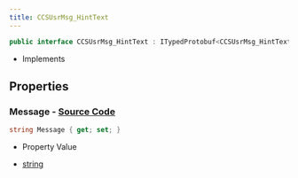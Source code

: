 ```yaml
---
title: CCSUsrMsg_HintText
---
```


```csharp
public interface CCSUsrMsg_HintText : ITypedProtobuf<CCSUsrMsg_HintText>, INativeHandle, INetMessage<CCSUsrMsg_HintText>, IDisposable
```

- Implements

## Properties

### **Message** - [Source Code](https://github.com/swiftly-solution/swiftlys2/blob/main/managed/src/SwiftlyS2.Generated/Protobufs/Interfaces/CCSUsrMsg_HintText.cs#L18)

```csharp
string Message { get; set; }
```

- Property Value

- [string](https://learn.microsoft.com/dotnet/api/system.string)

